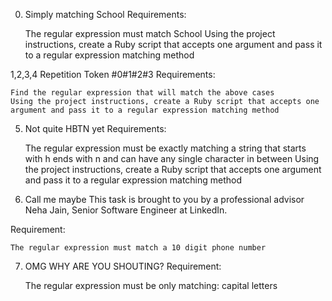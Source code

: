 0. Simply matching School 
Requirements:

    The regular expression must match School
    Using the project instructions, create a Ruby script that accepts one argument and pass it to a regular expression matching method

1,2,3,4 Repetition Token #0#1#2#3 
Requirements:

    Find the regular expression that will match the above cases
    Using the project instructions, create a Ruby script that accepts one argument and pass it to a regular expression matching method

5. Not quite HBTN yet 
Requirements:

    The regular expression must be exactly matching a string that starts with h ends with n and can have any single character in between
    Using the project instructions, create a Ruby script that accepts one argument and pass it to a regular expression matching method

6. Call me maybe 
This task is brought to you by a professional advisor Neha Jain, Senior Software Engineer at LinkedIn.

Requirement:

    The regular expression must match a 10 digit phone number

7. OMG WHY ARE YOU SHOUTING? 
Requirement:

    The regular expression must be only matching: capital letters

